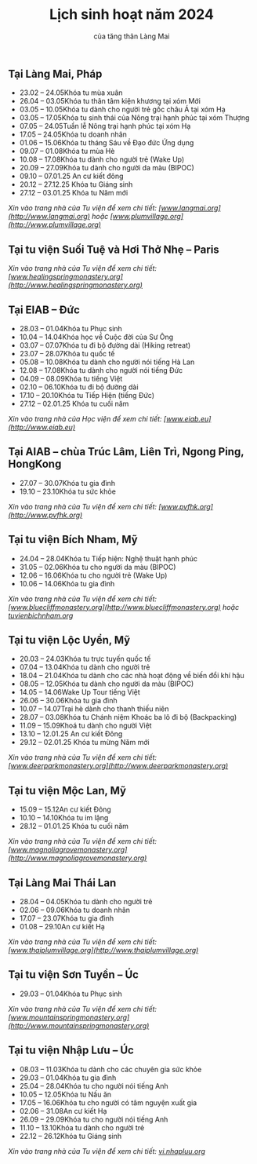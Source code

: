 ﻿---
title: Lịch sinh hoạt năm 2024
author: của tăng thân Làng Mai
---

## Tại Làng Mai, Pháp

- 23.02 – 24.05<span class="space"></span>Khóa tu mùa xuân
- 26.04 – 03.05<span class="space"></span>Khóa tu thân tâm kiện khương tại xóm Mới
- 03.05 – 10.05<span class="space"></span>Khóa tu dành cho người trẻ gốc châu Á tại xóm Hạ
- 03.05 – 17.05<span class="space"></span>Khóa tu sinh thái của Nông trại hạnh phúc tại xóm Thượng
- 07.05 – 24.05<span class="space"></span>Tuần lễ Nông trại hạnh phúc tại xóm Hạ
- 17.05 – 24.05<span class="space"></span>Khóa tu doanh nhân
- 01.06 – 15.06<span class="space"></span>Khóa tu tháng Sáu về Đạo đức Ứng dụng
- 09.07 – 01.08<span class="space"></span>Khóa tu mùa Hè
- 10.08 – 17.08<span class="space"></span>Khóa tu dành cho người trẻ (Wake Up)
- 20.09 – 27.09<span class="space"></span>Khóa tu dành cho người da màu (BIPOC)
- 09.10 – 07.01.25 An cư kiết đông 
- 20.12 – 27.12.25 Khóa tu Giáng sinh
- 27.12 – 03.01.25 Khóa tu Năm mới

*Xin vào trang nhà của Tu viện để xem chi tiết: [www.langmai.org](http://www.langmai.org) hoặc [www.plumvillage.org](http://www.plumvillage.org)*

## Tại tu viện Suối Tuệ và Hơi Thở Nhẹ – Paris

*Xin vào trang nhà của Tu viện để xem chi tiết: [www.healingspringmonastery.org](http://www.healingspringmonastery.org)*

## Tại EIAB – Đức

- 28.03 – 01.04<span class="space"></span>Khóa tu Phục sinh
- 10.04 – 14.04<span class="space"></span>Khóa học về Cuộc đời của Sư Ông 
- 03.07 – 07.07<span class="space"></span>Khóa tu đi bộ đường dài (Hiking retreat)
- 23.07 – 28.07<span class="space"></span>Khóa tu quốc tế 
- 05.08 – 10.08<span class="space"></span>Khóa tu dành cho người nói tiếng Hà Lan
- 12.08 – 17.08<span class="space"></span>Khóa tu dành cho người nói tiếng Đức
- 04.09 – 08.09<span class="space"></span>Khóa tu tiếng Việt
- 02.10 – 06.10<span class="space"></span>Khóa tu đi bộ đường dài 
- 17.10 – 20.10<span class="space"></span>Khóa tu Tiếp Hiện (tiếng Đức)
- 27.12 – 02.01.25 Khóa tu cuối năm

*Xin vào trang nhà của Học viện để xem chi tiết: [www.eiab.eu](http://www.eiab.eu)* 

## Tại AIAB – chùa Trúc Lâm, Liên Trì, Ngong Ping, HongKong

- 27.07 – 30.07<span class="space"></span>Khóa tu gia đình
- 19.10 – 23.10<span class="space"></span>Khóa tu sức khỏe

*Xin vào trang nhà của Tu viện để xem chi tiết: [www.pvfhk.org](http://www.pvfhk.org)* 

## Tại tu viện Bích Nham, Mỹ

- 24.04 – 28.04<span class="space"></span>Khóa tu Tiếp hiện: Nghệ thuật hạnh phúc
- 31.05 – 02.06<span class="space"></span>Khóa tu cho người da màu (BIPOC)
- 12.06 – 16.06<span class="space"></span>Khóa tu cho người trẻ (Wake Up)
- 10.06 – 14.06<span class="space"></span>Khóa tu gia đình

*Xin vào trang nhà của Tu viện để xem chi tiết:  
[www.bluecliffmonastery.org](http://www.bluecliffmonastery.org) hoặc [tuvienbichnham.org](tuvienbichnham.org)* 

<div class="page-break"></div>

<div id="lshn-p2"></div>

## Tại tu viện Lộc Uyển, Mỹ

- 20.03 – 24.03<span class="space"></span>Khóa tu trực tuyến quốc tế
- 07.04 – 13.04<span class="space"></span>Khóa tu dành cho người trẻ
- 18.04 – 21.04<span class="space"></span>Khóa tu dành cho các nhà hoạt động về biến đổi khí hậu
- 08.05 – 12.05<span class="space"></span>Khóa tu dành cho người da màu (BIPOC)
- 14.05 – 14.06<span class="space"></span>Wake Up Tour tiếng Việt
- 26.06 – 30.06<span class="space"></span>Khóa tu gia đình
- 10.07 – 14.07<span class="space"></span>Trại hè dành cho thanh thiếu niên
- 28.07 – 03.08<span class="space"></span>Khóa tu Chánh niệm Khoác ba lô đi bộ (Backpacking)
- 11.09 – 15.09<span class="space"></span>Khoá tu dành cho người Việt
- 13.10 – 12.01.25 An cư kiết Đông
- 29.12 – 02.01.25 Khóa tu mừng Năm mới

*Xin vào trang nhà của Tu viện để xem chi tiết:  
[www.deerparkmonastery.org](http://www.deerparkmonastery.org)* 

## Tại tu viện Mộc Lan, Mỹ

- 15.09 – 15.12<span class="space"></span>An cư kiết Đông
- 10.10 – 14.10<span class="space"></span>Khóa tu im lặng 
- 28.12 – 01.01.25 Khóa tu cuối năm

*Xin vào trang nhà của Tu viện để xem chi tiết:  
[www.magnoliagrovemonastery.org](http://www.magnoliagrovemonastery.org)* 

## Tại Làng Mai Thái Lan

- 28.04 – 04.05<span class="space"></span>Khóa tu dành cho người trẻ
- 02.06 – 09.06<span class="space"></span>Khóa tu doanh nhân
- 17.07 – 23.07<span class="space"></span>Khóa tu gia đình
- 01.08 – 29.10<span class="space"></span>An cư kiết Hạ

*Xin vào trang nhà của Tu viện để xem chi tiết:  
[www.thaiplumvillage.org](http://www.thaiplumvillage.org)* 

## Tại tu viện Sơn Tuyền – Úc

- 29.03 – 01.04<span class="space"></span>Khóa tu Phục sinh

*Xin vào trang nhà của Tu viện để xem chi tiết:  
[www.mountainspringmonastery.org](http://www.mountainspringmonastery.org)*

## Tại tu viện Nhập Lưu – Úc

- 08.03 – 11.03<span class="space"></span>Khóa tu dành cho các chuyên gia sức khỏe
- 29.03 – 01.04<span class="space"></span>Khóa tu gia đình
- 25.04 – 28.04<span class="space"></span>Khóa tu cho người nói tiếng Anh
- 10.05 – 12.05<span class="space"></span>Khóa tu Nấu ăn
- 17.05 – 16.06<span class="space"></span>Khóa tu cho người có tâm nguyện xuất gia
- 02.06 – 31.08<span class="space"></span>An cư kiết Hạ
- 26.09 – 29.09<span class="space"></span>Khóa tu cho người nói tiếng Anh
- 11.10 – 13.10<span class="space"></span>Khóa tu dành cho người trẻ
- 22.12 – 26.12<span class="space"></span>Khóa tu Giáng sinh

*Xin vào trang nhà của Tu viện để xem chi tiết: [vi.nhapluu.org](https://vi.nhapluu.org/)*
